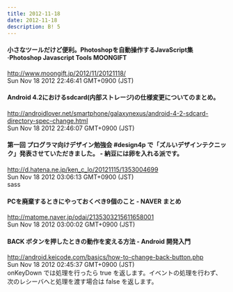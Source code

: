 ```yaml
---
title: 2012-11-18
date: 2012-11-18
description: B! 5
---
```


#### 小さなツールだけど便利。Photoshopを自動操作するJavaScript集·Photoshop Javascript Tools MOONGIFT
http://www.moongift.jp/2012/11/20121118/<br>
Sun Nov 18 2012 22:46:41 GMT+0900 (JST)<br>


#### Android 4.2におけるsdcard(内部ストレージ)の仕様変更についてのまとめ。
http://androidlover.net/smartphone/galaxynexus/android-4-2-sdcard-directory-spec-change.html<br>
Sun Nov 18 2012 22:46:07 GMT+0900 (JST)<br>


#### 第一回 プログラマ向けデザイン勉強会 #design4p で「ズルいデザインテクニック」発表させていただきました。 - 納豆には卵を入れる派です。
http://d.hatena.ne.jp/ken_c_lo/20121115/1353004699<br>
Sun Nov 18 2012 03:06:13 GMT+0900 (JST)<br>
sass


#### PCを廃棄するときにやっておくべき9個のこと - NAVER まとめ
http://matome.naver.jp/odai/2135303215611658001<br>
Sun Nov 18 2012 03:00:02 GMT+0900 (JST)<br>


#### BACK ボタンを押したときの動作を変える方法 - Android 開発入門
http://android.keicode.com/basics/how-to-change-back-button.php<br>
Sun Nov 18 2012 02:45:37 GMT+0900 (JST)<br>
onKeyDown では処理を行ったら true を返します。イベントの処理を行わず、次のレシーバへと処理を渡す場合は false を返します。


